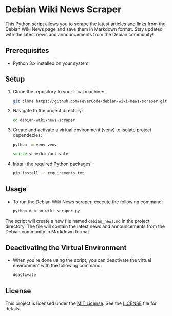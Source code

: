 # Debian Wiki News Scraper

This Python script allows you to scrape the latest articles and links from the Debian Wiki News page and save them in Markdown format. Stay updated with the latest news and announcements from the Debian community!

## Prerequisites

- Python 3.x installed on your system.

## Setup

1. Clone the repository to your local machine:

   ```bash
   git clone https://github.com/FeverCode/debian-wiki-news-scraper.git

2. Navigate to the project directory:

    ```bash
    cd debian-wiki-news-scraper

3. Create and activate a virtual environment (venv) to 
    isolate project dependecies:     
    
    ```bash
    python -m venv venv
    
    source venv/bin/activate

4. Install the required Python packages:

    ```bash
    pip install -r requirements.txt

## Usage

* To run the Debian Wiki News scraper, execute the following command:

    ```bash
    python debian_wiki_scraper.py

The script will create a new file named `debian_news.md` in the project directory. The file will contain the latest news and announcements from the Debian community in Markdown format.

## Deactivating the Virtual Environment
* When you're done using the script, you can deactivate the virtual environment with the following command:

    ```bash
    deactivate

## License

This project is licensed under the [MIT License](LICENSE). See the [LICENSE](LICENSE) file for details.
